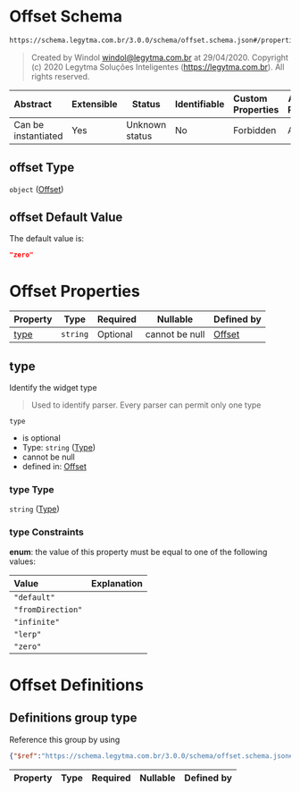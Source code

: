 # Offset Schema

```txt
https://schema.legytma.com.br/3.0.0/schema/offset.schema.json#/properties/offset
```




> Created by Windol [windol@legytma.com.br](mailto:windol@legytma.com.br) at 29/04/2020.
> Copyright (c) 2020 Legytma Soluções Inteligentes (<https://legytma.com.br>). All rights reserved.
>

| Abstract            | Extensible | Status         | Identifiable | Custom Properties | Additional Properties | Access Restrictions | Defined In                                                                          |
| :------------------ | ---------- | -------------- | ------------ | :---------------- | --------------------- | ------------------- | ----------------------------------------------------------------------------------- |
| Can be instantiated | Yes        | Unknown status | No           | Forbidden         | Allowed               | none                | [box_shadow.schema.json\*](../schema/box_shadow.schema.json) |

## offset Type

`object` ([Offset](box_shadow-properties-offset.md))

## offset Default Value

The default value is:

```json
"zero"
```

# Offset Properties

| Property      | Type     | Required | Nullable       | Defined by                                                                                                                |
| :------------ | -------- | -------- | -------------- | :------------------------------------------------------------------------------------------------------------------------ |
| [type](#type) | `string` | Optional | cannot be null | [Offset](offset-properties-type.md) |

## type

Identify the widget type


> Used to identify parser. Every parser can permit only one type
>

`type`

-   is optional
-   Type: `string` ([Type](offset-properties-type.md))
-   cannot be null
-   defined in: [Offset](offset-properties-type.md)

### type Type

`string` ([Type](offset-properties-type.md))

### type Constraints

**enum**: the value of this property must be equal to one of the following values:

| Value             | Explanation |
| :---------------- | ----------- |
| `"default"`       |             |
| `"fromDirection"` |             |
| `"infinite"`      |             |
| `"lerp"`          |             |
| `"zero"`          |             |

# Offset Definitions

## Definitions group type

Reference this group by using

```json
{"$ref":"https://schema.legytma.com.br/3.0.0/schema/offset.schema.json#/definitions/type"}
```

| Property | Type | Required | Nullable | Defined by |
| :------- | ---- | -------- | -------- | :--------- |
